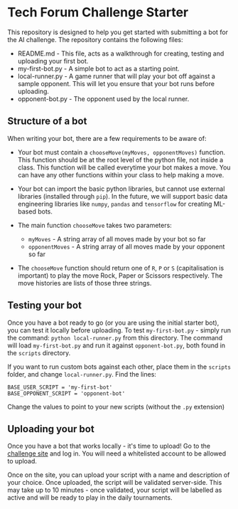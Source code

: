 # Tech Forum Challenge Starter

This repository is designed to help you get started with submitting a bot for the AI challenge. The repository contains the following files:

- README.md - This file, acts as a walkthrough for creating, testing and uploading your first bot.
- my-first-bot.py - A simple bot to act as a starting point.
- local-runner.py - A game runner that will play your bot off against a sample opponent. This will let you ensure that your bot runs before uploading.
- opponent-bot.py - The opponent used by the local runner.

## Structure of a bot

When writing your bot, there are a few requirements to be aware of:

- Your bot must contain a `chooseMove(myMoves, opponentMoves)` function. This function should be at the root level of the python file, not inside a class. This function will be called everytime your bot makes a move. You can have any other functions within your class to help making a move.

- Your bot can import the basic python libraries, but cannot use external libraries (installed through `pip`). In the future, we will support basic data engineering libraries like `numpy`, `pandas` and `tensorflow` for creating ML-based bots.

- The main function `chooseMove` takes two parameters:
    - `myMoves` - A string array of all moves made by your bot so far
    - `opponentMoves` - A string array of all moves made by your opponent so far

- The `chooseMove` function should return one of `R`, `P` or `S` (capitalisation is important) to play the move Rock, Paper or Scissors respectively. The move histories are lists of those three strings.

## Testing your bot

Once you have a bot ready to go (or you are using the initial starter bot), you can test it locally before uploading. To test `my-first-bot.py` - simply run the command: `python local-runner.py` from this directory. The command will load `my-first-bot.py` and run it against `opponent-bot.py`, both found in the `scripts` directory.

If you want to run custom bots against each other, place them in the `scripts` folder, and change `local-runner.py`. Find the lines:
```
BASE_USER_SCRIPT = 'my-first-bot'
BASE_OPPONENT_SCRIPT = 'opponent-bot'
```

Change the values to point to your new scripts (without the `.py` extension)

## Uploading your bot

Once you have a bot that works locally - it's time to upload! Go to the [challenge site](https://tfbotchallenge-gcp.appspot.com/home/scripts) and log in. You will need a whitelisted account to be allowed to upload.

Once on the site, you can upload your script with a name and description of your choice. Once uploaded, the script will be validated server-side. This may take up to 10 minutes - once validated, your script will be labelled as active and will be ready to play in the daily tournaments.

